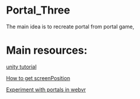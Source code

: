 # Portal_Three
The main idea is to recreate portal from portal game, 

# Main resources:

[unity tutorial](https://www.youtube.com/watch?v=TkzASwVgnj8&list=WL&index=68&t=0s)

[How to get screenPosition](https://stackoverflow.com/questions/26965787/how-to-get-accurate-fragment-screen-position-like-gl-fragcood-in-vertex-shader)

[Experiment with portals in webvr](https://github.com/donmccurdy/webvr-experiments/tree/master/2-portal)
